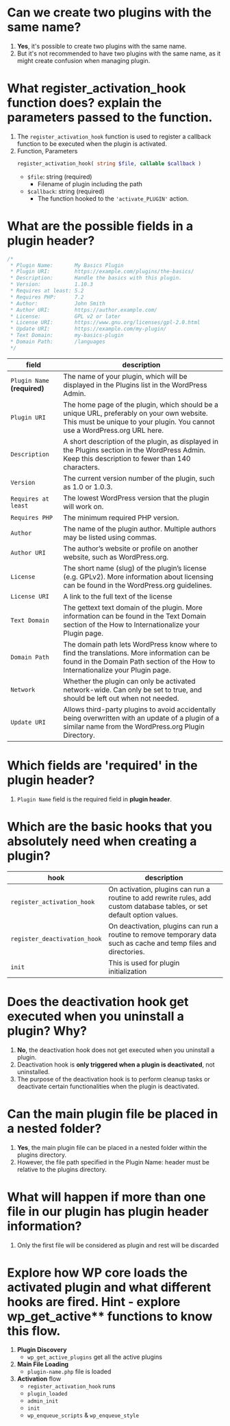 # Can we create two plugins with the same name?
1. **Yes**, it's possible to create two plugins with the same name.
2. But it's not recommended to have two plugins with the same name, as it might create confusion when managing plugin.

# What register_activation_hook function does? explain the parameters passed to the function.
1. The `register_activation_hook` function is used to register a callback function to be executed when the plugin is activated.
2. Function, Parameters
    ```php
    register_activation_hook( string $file, callable $callback )
    ```
    - `$file`: string (required)
        - Filename of plugin including the path
    - `$callback`: string (required)
        - The function hooked to the `'activate_PLUGIN'` action.

# What are the possible fields in a plugin header?
```php
/*
 * Plugin Name:       My Basics Plugin
 * Plugin URI:        https://example.com/plugins/the-basics/
 * Description:       Handle the basics with this plugin.
 * Version:           1.10.3
 * Requires at least: 5.2
 * Requires PHP:      7.2
 * Author:            John Smith
 * Author URI:        https://author.example.com/
 * License:           GPL v2 or later
 * License URI:       https://www.gnu.org/licenses/gpl-2.0.html
 * Update URI:        https://example.com/my-plugin/
 * Text Domain:       my-basics-plugin
 * Domain Path:       /languages
 */
```

field | description
--- | ---
`Plugin Name` **(required)** | The name of your plugin, which will be displayed in the Plugins list in the WordPress Admin.
`Plugin URI` | The home page of the plugin, which should be a unique URL, preferably on your own website. This must be unique to your plugin. You cannot use a WordPress.org URL here.
`Description` | A short description of the plugin, as displayed in the Plugins section in the WordPress Admin. Keep this description to fewer than 140 characters.
`Version` | The current version number of the plugin, such as 1.0 or 1.0.3.
`Requires at least`| The lowest WordPress version that the plugin will work on.
`Requires PHP`| The minimum required PHP version.
`Author`| The name of the plugin author. Multiple authors may be listed using commas.
`Author URI`| The author’s website or profile on another website, such as WordPress.org.
`License`| The short name (slug) of the plugin’s license (e.g. GPLv2). More information about licensing can be found in the WordPress.org guidelines.
`License URI`| A link to the full text of the license
`Text Domain`| The gettext text domain of the plugin. More information can be found in the Text Domain section of the How to Internationalize your Plugin page.
`Domain Path`| The domain path lets WordPress know where to find the translations. More information can be found in the Domain Path section of the How to Internationalize your Plugin page.
`Network`| Whether the plugin can only be activated network-wide. Can only be set to true, and should be left out when not needed.
`Update URI`| Allows third-party plugins to avoid accidentally being overwritten with an update of a plugin of a similar name from the WordPress.org Plugin Directory.


# Which fields are 'required' in the plugin header?
1. `Plugin Name` field is the required field in **plugin header**.

# Which are the basic hooks that you absolutely need when creating a plugin?
hook | description
--- | ---
`register_activation_hook` | On activation, plugins can run a routine to add rewrite rules, add custom database tables, or set default option values.
`register_deactivation_hook` | On deactivation, plugins can run a routine to remove temporary data such as cache and temp files and directories.
`init` | This is used for plugin initialization


# Does the deactivation hook get executed when you uninstall a plugin? Why?
1. **No**, the deactivation hook does not get executed when you uninstall a plugin.
2. Deactivation hook is **only triggered when a plugin is deactivated**, not uninstalled.
3. The purpose of the deactivation hook is to perform cleanup tasks or deactivate certain functionalities when the plugin is deactivated.

# Can the main plugin file be placed in a nested folder?
1. **Yes**, the main plugin file can be placed in a nested folder within the plugins directory.
2. However, the file path specified in the Plugin Name: header must be relative to the plugins directory.

# What will happen if more than one file in our plugin has plugin header information?
1. Only the first file will be considered as plugin and rest will be discarded

# Explore how WP core loads the activated plugin and what different hooks are fired. Hint - explore wp_get_active** functions to know this flow.
1. **Plugin Discovery**
    - `wp_get_active_plugins` get all the active plugins
2. **Main File Loading**
    - `plugin-name.php` file is loaded
3. **Activation** flow
    - `register_activation_hook` runs
    - `plugin_loaded`
    - `admin_init`
    - `init`
    - `wp_enqueue_scripts` & `wp_enqueue_style`
 
